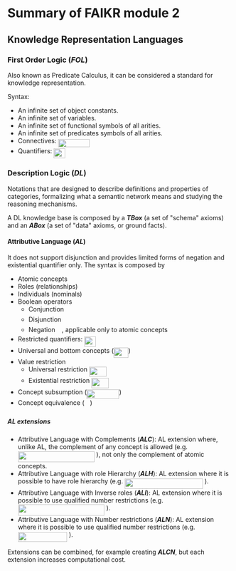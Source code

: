 # Summary of FAIKR module 2 

## Knowledge Representation Languages

### First Order Logic (*FOL*)

Also known as Predicate Calculus, it can be considered a standard for knowledge representation.

Syntax:

- An infinite set of object constants.
- An infinite set of variables.
- An infinite set of functional symbols of all arities.
- An infinite set of predicates symbols of all arities.
- Connectives: <img src="svgs/f4ac2a9bfb464ea0f19dccc459ef546c.svg?invert_in_darkmode" align=middle width=71.23287434999999pt height=18.264896099999987pt/>
- Quantifiers: <img src="svgs/58948550348485a5775e8d8a05ac742b.svg?invert_in_darkmode" align=middle width=25.57077929999999pt height=22.831056599999986pt/>

### Description Logic (*DL*)

Notations that are designed to describe definitions and properties of categories, formalizing what a semantic network means and studying the reasoning mechanisms.

A DL knowledge base is composed by a ***TBox*** (a set of "schema" axioms) and an ***ABox*** (a set of "data" axioms, or ground facts).

#### Attributive Language (*AL*)

It does not support disjunction and provides limited forms of negation and existential quantifier only.
The syntax is composed by

- Atomic concepts
- Roles (relationships)
- Individuals (nominals)
- Boolean operators
  - Conjunction <img src="svgs/134e7ad74c723bdf3141c457e55a5e35.svg?invert_in_darkmode" align=middle width=10.95894029999999pt height=18.264896099999987pt/>
  - Disjunction <img src="svgs/2cfa3b62e25c55e1f2b62ff472d5fd09.svg?invert_in_darkmode" align=middle width=10.95894029999999pt height=18.264896099999987pt/>
  - Negation <img src="svgs/23bf728170c10d0449b90561f827623a.svg?invert_in_darkmode" align=middle width=10.95894029999999pt height=14.15524440000002pt/>, applicable only to atomic concepts
- Restricted quantifiers: <img src="svgs/b4c5b626a225ce855a9e41a4287d3cc5.svg?invert_in_darkmode" align=middle width=25.57077929999999pt height=22.831056599999986pt/>
- Universal and bottom concepts (<img src="svgs/b37a16d4b12caeff164d04ba28599132.svg?invert_in_darkmode" align=middle width=32.87674994999999pt height=22.831056599999986pt/>)
- Value restriction
  - Universal restriction <img src="svgs/0b93210f16164ffe472977e912f17b2a.svg?invert_in_darkmode" align=middle width=39.231785999999985pt height=22.831056599999986pt/>
  - Existential restriction <img src="svgs/fdcbe66a0740c16f07076e237ac8972d.svg?invert_in_darkmode" align=middle width=39.231785999999985pt height=22.831056599999986pt/>
- Concept subsumption (<img src="svgs/425e4da138ab8b67e31ea86f4f9a6c1e.svg?invert_in_darkmode" align=middle width=73.05938309999999pt height=20.908638300000003pt/>)
- Concept equivalence (<img src="svgs/ebf45b23c8b2fe7cb8bf20cb8bbd565d.svg?invert_in_darkmode" align=middle width=12.785434199999989pt height=15.24650820000002pt/>)

##### AL extensions

- Attributive Language with Complements (***ALC***): AL extension where, unlike AL, the complement of any concept is allowed (e.g. <img src="svgs/d184cf6de77c954877a47f3cc17341e2.svg?invert_in_darkmode" align=middle width=172.08909794999997pt height=24.65753399999998pt/> ), not only the complement of atomic concepts.
- Attributive Language with role Hierarchy (***ALH***): AL extension where it is possible to have role hierarchy (e.g. <img src="svgs/bedfb6c564d5211692298539902d1c50.svg?invert_in_darkmode" align=middle width=175.79928794999998pt height=22.831056599999986pt/> ).
- Attributive Language with Inverse roles (***ALI***): AL extension where it is possible to use qualified number restrictions (e.g. <img src="svgs/cc9f5d5fba7b996cdc9223e0852fba14.svg?invert_in_darkmode" align=middle width=194.70088934999998pt height=24.65753399999998pt/> ).
- Attributive Language with Number restrictions (***ALN***): AL extension where it is possible to use qualified number restrictions (e.g. <img src="svgs/eeab7c292febcd99f3d4e292b80e73f6.svg?invert_in_darkmode" align=middle width=110.61089159999999pt height=22.831056599999986pt/> ).

Extensions can be combined, for example creating ***ALCN***, but each extension increases computational cost.
